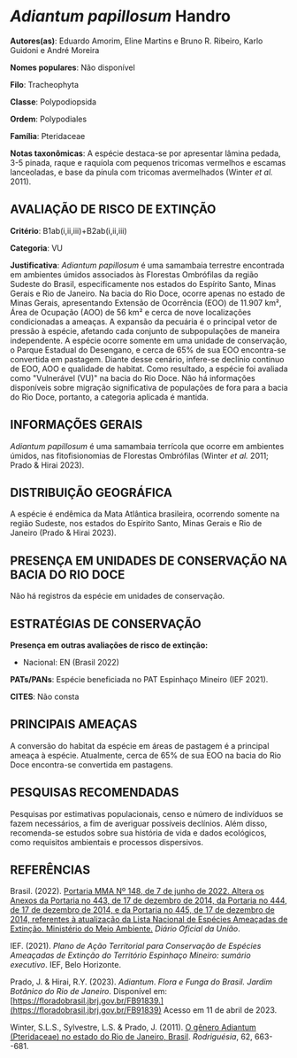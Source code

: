 # *Adiantum papillosum* Handro

**Autores(as)**: Eduardo Amorim, Eline Martins e Bruno R. Ribeiro, Karlo Guidoni e André Moreira

**Nomes populares**: Não disponível

**Filo**: Tracheophyta

**Classe**: Polypodiopsida

**Ordem**: Polypodiales

**Família**: Pteridaceae

**Notas taxonômicas**: A espécie destaca-se por apresentar lâmina pedada, 3-5 pinada, raque e raquíola com pequenos tricomas vermelhos e escamas lanceoladas, e base da pínula com tricomas avermelhados (Winter *et al.* 2011).

## AVALIAÇÃO DE RISCO DE EXTINÇÃO

**Critério**: B1ab(i,ii,iii)+B2ab(i,ii,iii)

**Categoria**: VU

**Justificativa**: *Adiantum papillosum* é uma samambaia terrestre encontrada em ambientes úmidos associados às Florestas Ombrófilas da região Sudeste do Brasil, especificamente nos estados do Espírito Santo, Minas Gerais e Rio de Janeiro. Na bacia do Rio Doce, ocorre apenas no estado de Minas Gerais, apresentando Extensão de Ocorrência (EOO) de 11.907 km², Área de Ocupação (AOO) de 56 km² e cerca de nove localizações condicionadas a ameaças. A expansão da pecuária é o principal vetor de pressão à espécie, afetando cada conjunto de subpopulações de maneira independente. A espécie ocorre somente em uma unidade de conservação, o Parque Estadual do Desengano, e cerca de 65% de sua EOO encontra-se convertida em pastagem. Diante desse cenário, infere-se declínio contínuo de EOO, AOO e qualidade de habitat. Como resultado, a espécie foi avaliada como "Vulnerável (VU)" na bacia do Rio Doce. Não há informações disponíveis sobre migração significativa de
populações de fora para a bacia do Rio Doce, portanto, a categoria aplicada é mantida.

## INFORMAÇÕES GERAIS

*Adiantum papillosum* é uma samambaia terrícola que ocorre em ambientes úmidos, nas fitofisionomias de Florestas Ombrófilas (Winter *et al.* 2011; Prado & Hirai 2023).

## DISTRIBUIÇÃO GEOGRÁFICA

A espécie é endêmica da Mata Atlântica brasileira, ocorrendo somente na região Sudeste, nos estados do Espírito Santo, Minas Gerais e Rio de Janeiro (Prado & Hirai 2023).

## PRESENÇA EM UNIDADES DE CONSERVAÇÃO NA BACIA DO RIO DOCE

Não há registros da espécie em unidades de conservação.

## ESTRATÉGIAS DE CONSERVAÇÃO

**Presença em outras avaliações de risco de extinção:**

-   Nacional: EN (Brasil 2022)

**PATs/PANs**: Espécie beneficiada no PAT Espinhaço Mineiro (IEF 2021).

**CITES**: Não consta

## PRINCIPAIS AMEAÇAS

A conversão do habitat da espécie em áreas de pastagem é a principal ameaça à espécie. Atualmente, cerca de 65% de sua EOO na bacia do Rio Doce encontra-se convertida em pastagens.

## PESQUISAS RECOMENDADAS

Pesquisas por estimativas populacionais, censo e número de indivíduos se fazem necessários, a fim de averiguar possíveis declínios. Além disso, recomenda-se estudos sobre sua história de vida e dados ecológicos, como requisitos ambientais e processos dispersivos.

## REFERÊNCIAS

Brasil. (2022). [Portaria MMA Nº 148, de 7 de junho de 2022. Altera os Anexos da Portaria no 443, de 17 de dezembro de 2014, da Portaria no 444, de 17 de dezembro de 2014, e da Portaria no 445, de 17 de dezembro de 2014, referentes à atualização da Lista Nacional de Espécies Ameaçadas de Extinção. Ministério do Meio Ambiente.](https://in.gov.br/en/web/dou/-/portaria-mma-n-148-de-7-de-junho-de-2022-406272733) *Diário Oficial da União*.

IEF. (2021). *Plano de Ação Territorial para Conservação de Espécies Ameaçadas de Extinção do Território Espinhaço Mineiro: sumário executivo*. IEF, Belo Horizonte.

Prado, J. & Hirai, R.Y. (2023). *Adiantum*. *Flora e Funga do Brasil.  Jardim Botânico do Rio de Janeiro*. Disponível em: [https://floradobrasil.jbrj.gov.br/FB91839.](https://floradobrasil.jbrj.gov.br/FB91839) Acesso em 11 de abril de 2023.

Winter, S.L.S., Sylvestre, L.S. & Prado, J. (2011). [O gênero Adiantum (Pteridaceae) no estado do Rio de Janeiro, Brasil](https://doi.org/10.1590/2175-7860201162312). *Rodriguésia*, 62, 663--681.

